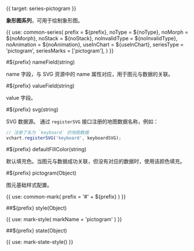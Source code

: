 {{ target: series-pictogram }}

<!-- IPictogramSeriesSpec -->

**象形图系列**，可用于绘制象形图。

{{ use: common-series(
  prefix = ${prefix},
  noType = ${noType},
  noMorph = ${noMorph},
  noStack = ${noStack},
  noInvalidType = ${noInvalidType},
  noAnimation = ${noAnimation},
  useInChart = ${useInChart},
  seriesType = 'pictogram',
  seriesMarks = ['pictogram'],
) }}

#${prefix} nameField(string)

name 字段，与 SVG 资源中的 name 属性对应，用于图元与数据的关联。

#${prefix} valueField(string)

value 字段。

#${prefix} svg(string)

SVG 数据源。
通过 `registerSVG` 接口注册的地图数据名称，例如：

```ts
// 注册了名为 `keyboard` 的地图数据
vchart.registerSVG('keyboard', keyboardSVG);
```

#${prefix} defaultFillColor(string)

默认填充色。当图元与数据成功关联，但没有对应的数据时，使用该颜色填充。

#${prefix} pictogram(Object)

图元基础样式配置。

{{ use: common-mark(
  prefix = '#' + ${prefix}
) }}

##${prefix} style(Object)

{{ use: mark-style(
  markName = 'pictogram'
) }}

##${prefix} state(Object)

{{ use: mark-state-style() }}
